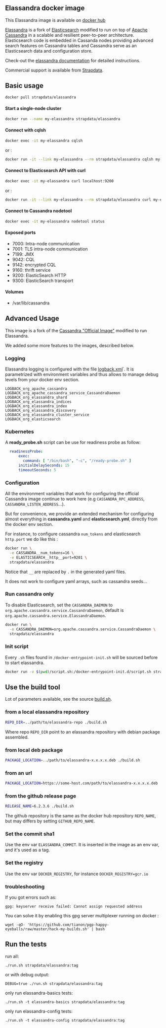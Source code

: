 
## Elassandra docker image

This Elassandra image is available on [docker hub](https://hub.docker.com/r/strapdata/elassandra/)

[Elassandra](https://github.com/strapdata/elassandra) is a fork of [Elasticsearch](https://github.com/elastic/elasticsearch) modified to run on top of [Apache Cassandra](http://cassandra.apache.org/) in a scalable and resilient peer-to-peer architecture. Elasticsearch code is embedded in Cassanda nodes providing advanced search features on Cassandra tables and Cassandra serve as an Elasticsearch data and configuration store.

Check-out the [elassandra documentation](http://doc.elassandra.io/en/latest) for detailed instructions.

Commercial support is available from [Strapdata](https://www.strapdata.com).

## Basic usage

```bash
docker pull strapdata/elassandra
```

#### Start a single-node cluster

```bash
docker run --name my-elassandra strapdata/elassandra
```

#### Connect with cqlsh

```bash
docker exec -it my-elassandra cqlsh
```

or :

```bash
docker run -it --link my-elassandra --rm strapdata/elassandra cqlsh my-elassandra
```


#### Connect to Elasticsearch API with curl

```bash
docker exec -it my-elassandra curl localhost:9200
```

or :

```bash
docker run -it --link my-elassandra --rm strapdata/elassandra curl my-elassandra:9200
```

#### Connect to Cassandra nodetool

```bash
docker exec -it my-elassandra nodetool status
```

#### Exposed ports

* 7000: Intra-node communication
* 7001: TLS intra-node communication
* 7199: JMX
* 9042: CQL
* 9142: encrypted CQL
* 9160: thrift service
* 9200: ElasticSearch HTTP
* 9300: ElasticSearch transport

#### Volumes

* /var/lib/cassandra

## Advanced Usage

This image is a fork of the [Cassandra  "Official Image"](https://github.com/docker-library/cassandra) modified to run Elassandra.

We added some more features to the images, described below.

### Logging

Elassandra logging is configured with the file [logback.xml](./logback.xml)`.
It is parametrized with environment variables and thus allows to manage debug levels from your docker env section. 

```
LOGBACK_org_apache_cassandra
LOGBACK_org_apache_cassandra_service_CassandraDaemon
LOGBACK_org_elassandra_shard
LOGBACK_org_elassandra_indices
LOGBACK_org_elassandra_index
LOGBACK_org_elassandra_discovery
LOGBACK_org_elassandra_cluster_service
LOGBACK_org_elasticsearch
```

### Kubernetes

A **ready_probe.sh** script can be use for readiness probe as follow:

```yaml
  readinessProbe:
      exec:
        command: [ "/bin/bash", "-c", "/ready-probe.sh" ]
      initialDelaySeconds: 15
      timeoutSeconds: 5
```

### Configuration

All the environment variables that work for configuring the official Cassandra image continue to work here (e.g `CASSANDRA_RPC_ADDRESS`, `CASSANDRA_LISTEN_ADDRESS`...).

But for convenience, we provide an extended mechanism for configuring almost everything in **cassandra.yaml** and **elasticsearch.yml**, directly from the docker env section.

For instance, to configure cassandra `num_tokens` and elasticsearch `http.port` we do like this :

```bash
docker run \
  -e CASSANDRA__num_tokens=16 \
  -e ELASTICSEARCH__http__port=9201 \
  strapdata/elassandra
```

Notice that `__` are replaced by `.` in the generated yaml files.

It does not work to configure yaml arrays, such as cassandra seeds...

### Run cassandra only

To disable Elasticsearch, set the `CASSANDRA_DAEMON` to `org.apache.cassandra.service.CassandraDaemon`, default is `org.apache.cassandra.service.ElassandraDaemon`.

```bash
docker run \
  -e CASSANDRA_DAEMON=org.apache.cassandra.service.CassandraDaemon \
  strapdata/elassandra
```

### Init script

Every `.sh` files found in `/docker-entrypoint-init.sh` will be sourced before to start elassandra.

```bash
docker run -v $(pwd)/script.sh:/docker-entrypoint-init.d/script.sh strapdata/elassandra-rc
```

## Use the build tool

Lot of parameters available, see the source [build.sh](./build.sh).

### from a local elassandra repository
```bash
REPO_DIR=../path/to/elassandra-repo ./build.sh
```

Where repo `REPO_DIR` point to an elassandra repository with debian package assembled.

### from local deb package
```bash
PACKAGE_LOCATION=../path/to/elassandra-x.x.x.x.deb ./build.sh
```

### from an url
```bash
PACKAGE_LOCATION=https://some-host.com/path/to/elassandra-x.x.x.x.deb ./build.sh
```

### from the github release page
```bash
RELEASE_NAME=6.2.3.6 ./build.sh
```

The github repository is the same as the docker hub repository `REPO_NAME`, but may differs by setting `GITHUB_REPO_NAME`.

### Set the commit sha1

Use the env var `ELASSANDRA_COMMIT`. It is inserted in the image as an env var, and it's used as a tag.

### Set the registry

Use the env var `DOCKER_REGISTRY`, for instance `DOCKER_REGISTRY=gcr.io`

### troubleshooting

If you got errors such as:
```
gpg: keyserver receive failed: Cannot assign requested address
```

You can solve it by enabling this gpg server multiplexer running on docker :
```
wget -qO- 'https://github.com/tianon/pgp-happy-eyeballs/raw/master/hack-my-builds.sh' | bash
```


## Run the tests

run all:

`./run.sh strapdata/elassandra:tag`

or with debug output:

`DEBUG=true ./run.sh strapdata/elassandra:tag`

only run elassandra-basics tests:

`./run.sh -t elassandra-basics strapdata/elassandra:tag`

only run elassandra-config tests:

`./run.sh -t elassandra-config strapdata/elassandra:tag`
